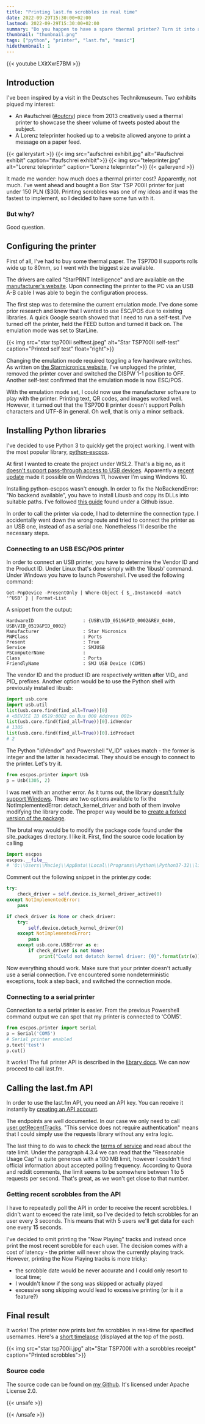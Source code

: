 ```yaml
---
title: "Printing last.fm scrobbles in real time"
date: 2022-09-29T15:30:00+02:00
lastmod: 2022-09-29T15:30:00+02:00
summary: "Do you happen to have a spare thermal printer? Turn it into a live feed of your friends' listening history."
thumbnail: "thumbnail.png"
tags: ["python", "printer", "last.fm", "music"]
hidethumbnail: 1
---
```


{{< youtube LXitXxrE7BM >}}

## Introduction

I've been inspired by a visit in the Deutsches Technikmuseum. Two exhibits piqued my interest:

- An #aufschrei ([#outcry](https://en.wikipedia.org/wiki/Aufschrei)) piece from 2013 creatively used a thermal printer to showcase the sheer volume of tweets posted about the subject. 
- A Lorenz teleprinter hooked up to a website allowed anyone to print a message on a paper feed.

{{< gallerystart >}}
{{< img src="aufschrei exhibit.jpg" alt="#aufschrei exhibit" caption="#aufschrei exhibit">}}
{{< img src="teleprinter.jpg" alt="Lorenz teleprinter" caption="Lorenz teleprinter">}}
{{< galleryend >}}

It made me wonder: how much does a thermal printer cost? Apparently, not much. I've went ahead and bought a Bon Star TSP 700II printer for just under 150 PLN ($30). Printing scrobbles was one of my ideas and it was the fastest to implement, so I decided to have some fun with it.

### But why?

Good question.

## Configuring the printer
First of all, I've had to buy some thermal paper. The TSP700 II supports rolls wide up to 80mm, so I went with the biggest size available.

The drivers are called "StarPRNT Intelligence" and are available on the [manufacturer's website](https://starmicronics.com/support/download/starprnt-intelligence-software-full-v3-7-2/). Upon connecting the printer to the PC via an USB A-B cable I was able to begin the configuration process.

The first step was to determine the current emulation mode. I've done some prior research and knew that I wanted to use ESC/POS due to existing libraries. A quick Google search showed that I need to run a self-test. I've turned off the printer, held the FEED button and turned it back on. The emulation mode was set to StarLine.

{{< img src="star tsp700ii selftest.jpeg" alt="Star TSP700II self-test" caption="Printed self test" float="right">}}

Changing the emulation mode required toggling a few hardware switches. As written on [the Starmicronics website](https://starmicronics.com/help-center/knowledge-base/how-to-switch-emulations-on-star-desktop-printers/), I've unplugged the printer, removed the printer cover and switched the DISPW 1-1 position to OFF. Another self-test confirmed that the emulation mode is now ESC/POS.

With the emulation mode set, I could now use the manufacturer software to play with the printer. Printing text, QR codes, and images worked well. However, it turned out that the TSP700 II printer doesn't support Polish characters and UTF-8 in general. Oh well, that is only a minor setback.  

## Installing Python libraries
I've decided to use Python 3 to quickly get the project working. I went with the most popular library, [python-escpos](https://python-escpos.readthedocs.io/en/latest/user/usage.html).

At first I wanted to create the project under WSL2. That's a big no, as it [doesn't support pass-through access to USB devices](https://github.com/microsoft/WSL/issues/5158). Apparently a [recent update](https://devblogs.microsoft.com/commandline/connecting-usb-devices-to-wsl/) made it possible on Windows 11, however I'm using Windows 10.

Installing python-escpos wasn't enough. In order to fix the NoBackendError: "No backend available", you have to install Libusb and copy its DLLs into suitable paths. I've followed [this guide](https://github.com/pyusb/pyusb/issues/120#issuecomment-322058585) found under a Github issue.

In order to call the printer via code, I had to determine the connection type. I accidentally went down the wrong route and tried to connect the printer as an USB one, instead of as a serial one. Nonetheless I'll describe the necessary steps.

### Connecting to an USB ESC/POS printer
In order to connect an USB printer, you have to determine the Vendor ID and the Product ID. Under Linux that's done simply with the 'libusb' command. Under Windows you have to launch Powershell. I've used the following command: 

```
Get-PnpDevice -PresentOnly | Where-Object { $_.InstanceId -match '^USB' } | Format-List
```

A snippet from the output:

```
HardwareID                  : {USB\VID_0519&PID_0002&REV_0400, USB\VID_0519&PID_0002}
Manufacturer                : Star Micronics
PNPClass                    : Ports
Present                     : True
Service                     : SMJUSB
PSComputerName              :
Class                       : Ports
FriendlyName                : SMJ USB Device (COM5)
```

The vendor ID and the product ID are respectively written after VID_ and PID_ prefixes. Another option would be to use the Python shell with previously installed libusb:

```python
import usb.core
import usb.util
list(usb.core.find(find_all=True))[0]
# <DEVICE ID 0519:0002 on Bus 000 Address 001>
list(usb.core.find(find_all=True))[0].idVendor
# 1305
list(usb.core.find(find_all=True))[0].idProduct
# 2
```

The Python "idVendor" and Powershell "V_ID" values match - the former is integer and the latter is hexadecimal. They should be enough to connect to the printer. Let's try it.

```python
from escpos.printer import Usb
p = Usb(1305, 2) 
```

I was met with an another error. As it turns out, the library [doesn't fully support Windows](https://nyorikakar.medium.com/printing-with-python-and-epson-pos-printer-fbd17e127b6c). There are two options available to fix the NotImplementedError: detach_kernel_driver and both of them involve modifying the library code. The proper way would be to [create a forked version of the package](https://stackoverflow.com/questions/23075397/python-how-to-edit-an-installed-package).

The brutal way would be to modify the package code found under the site_packages directory. I like it. First, find the source code location by calling 
```python
import escpos
escpos.__file__
# 'O:\\Users\\Maciej\\AppData\\Local\\Programs\\Python\\Python37-32\\lib\\site-packages\\escpos\\__init__.py'
```

Comment out the following snippet in the printer.py code:
```python
try:
	check_driver = self.device.is_kernel_driver_active(0)
except NotImplementedError:
	pass

if check_driver is None or check_driver:
	try:
		self.device.detach_kernel_driver(0)
	except NotImplementedError:
		pass
	except usb.core.USBError as e:
		if check_driver is not None:
			print("Could not detatch kernel driver: {0}".format(str(e)))
```
Now everything should work. Make sure that your printer doesn't actually use a serial connection. I've encountered some nondeterministic exceptions, took a step back, and switched the connection mode. 

### Connecting to a serial printer
Connection to a serial printer is easier. From the previous Powershell command output we can spot that my printer is connected to 'COM5'. 

```python
from escpos.printer import Serial
p = Serial('COM5')
# Serial printer enabled
p.text('test')
p.cut()
```

It works! The full printer API is described in the [library docs](https://python-escpos.readthedocs.io/en/latest/). We can now proceed to call last.fm.

## Calling the last.fm API
In order to use the last.fm API, you need an API key. You can receive it instantly by [creating an API account](https://www.last.fm/api/account/create). 

The endpoints are well documented. In our case we only need to call [user.getRecentTracks](https://www.last.fm/api/show/user.getRecentTracks). "This service does not require authentication" means that I could simply use the requests library without any extra logic. 

The last thing to do was to check the [terms of service](https://www.last.fm/api/tos) and read about the rate limit. Under the paragraph 4.3.4 we can read that the "Reasonable Usage Cap" is quite generous with a 100 MB limit, however I couldn't find official information about accepted polling frequency. According to Quora and reddit comments, the limit seems to be somewhere between 1 to 5 requests per second. That's great, as we won't get close to that number.

### Getting recent scrobbles from the API
I have to repeatedly poll the API in order to receive the recent scrobbles. I didn't want to exceed the rate limit, so I've decided to fetch scrobbles for an user every 3 seconds. This means that with 5 users we'll get data for each one every 15 seconds.

I've decided to omit printing the "Now Playing" tracks and instead once print the most recent scrobble for each user. The decision comes with a cost of latency - the printer will never show the currently playing track. However, printing the Now Playing tracks is more tricky:
- the scrobble date would be never accurate and I could only resort to local time;
- I wouldn't know if the song was skipped or actually played
- excessive song skipping would lead to excessive printing (or is it a feature?)


## Final result
It works! The printer now prints last.fm scrobbles in real-time for specified usernames. Here's a [short timelapse](https://www.youtube.com/watch?v=LXitXxrE7BM) (displayed at the top of the post).

{{< img src="star tsp700ii.jpg" alt="Star TSP700II with a scrobbles receipt" caption="Printed scrobbles">}}

### Source code
The source code can be found on [my Github](https://github.com/asdfMaciej/scrobbles-printer). It's licensed under Apache License 2.0.

{{< unsafe >}}
<div class="github-code">
<script src="https://emgithub.com/embed-v2.js?target=https%3A%2F%2Fgithub.com%2FasdfMaciej%2Fscrobbles-printer%2Fblob%2Fmain%2Frun.py&style=github&type=code&showBorder=on&showLineNumbers=on&showFileMeta=on&showFullPath=on&showCopy=on"></script>
</div>
{{< /unsafe >}}